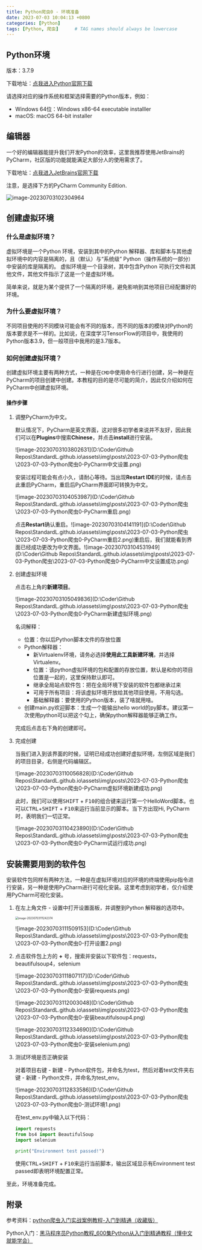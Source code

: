 ```yaml
---
title: Python爬虫0 - 环境准备
date: 2023-07-03 10:04:13 +0800
categories: [Python]
tags: [Python, 爬虫]      # TAG names should always be lowercase
---
```


## Python环境

版本：3.7.9

下载地址：[点我进入Python官网下载](https://www.python.org/downloads/release/python-379/)

请选择对应的操作系统和框架选择需要的Python版本，例如：

- Windows 64位：Windows x86-64 executable installler
- macOS: macOS 64-bit installer

## 编辑器

一个好的编辑器能提升我们开发Python的效率，这里我推荐使用JetBrains的PyCharm，社区版的功能就能满足大部分人的使用需求了。

下载地址：[点我进入JetBrains官网下载](https://www.jetbrains.com/pycharm/download/?section=windows)

注意，是选择下方的PyCharm Community Edition.

![image-20230703102304964](https://github.com/StandardL/StandardL.github.io/tree/main/assets/img/posts/2023-07-03-Python%E7%88%AC%E8%99%AB/2023-07-03-Python爬虫0-PyCharm下载.png)

## 创建虚拟环境

### 什么是虚拟环境？

虚拟环境是一个Python 环境，安装到其中的Python 解释器、库和脚本与其他虚拟环境中的内容是隔离的，且（默认）与“系统级” Python（操作系统的一部分）中安装的库是隔离的。 虚拟环境是一个目录树，其中包含Python 可执行文件和其他文件，其他文件指示了这是一个是虚拟环境。

简单来说，就是为某个提供了一个隔离的环境，避免影响到其他项目已经配置好的环境。

### 为什么要虚拟环境？

不同项目使用的不同模块可能会有不同的版本，而不同的版本的模块对Python的版本要求是不一样的。比如说，在深度学习TensorFlow的项目中，我使用的Python版本3.9，但一般项目中我用的是3.7版本。

### 如何创建虚拟环境？

创建虚拟环境主要有两种方式，一种是在`CMD`中使用命令行进行创建，另一种是在PyCharm的项目创建中创建。本教程的目的是尽可能的简介，因此仅介绍如何在PyCharm中创建虚拟环境。

#### 操作步骤

1. 调整PyCharm为中文。

   默认情况下，PyCharm是英文界面，这对很多初学者来说并不友好，因此我们可以在**Plugins**中搜索**Chinese**，并点击**install**进行安装。

   ![image-20230703103802631](D:\Coder\Github Repos\StandardL.github.io\assets\img\posts\2023-07-03-Python爬虫\2023-07-03-Python爬虫0-PyCharm中文设置.png)

   安装过程可能会有点小久，请耐心等待。当出现**Restart IDE**的时候，请点击此重启PyCharm，重启后PyCharm界面即可转换为中文。

   ![image-20230703104053987](D:\Coder\Github Repos\StandardL.github.io\assets\img\posts\2023-07-03-Python爬虫\2023-07-03-Python爬虫0-PyCharm重启.png)

   点击**Restart**确认重启。![image-20230703104141191](D:\Coder\Github Repos\StandardL.github.io\assets\img\posts\2023-07-03-Python爬虫\2023-07-03-Python爬虫0-PyCharm重启2.png)重启后，我们就能看到界面已经成功更改为中文界面。![image-20230703104531949](D:\Coder\Github Repos\StandardL.github.io\assets\img\posts\2023-07-03-Python爬虫\2023-07-03-Python爬虫0-PyCharm中文设置成功.png)

2. 创建虚拟环境

   点击右上角的**新建项目**。

   ![image-20230703105049836](D:\Coder\Github Repos\StandardL.github.io\assets\img\posts\2023-07-03-Python爬虫\2023-07-03-Python爬虫0-PyCharm新建虚拟环境.png)

   名词解释：

   - 位置：你以后Python脚本文件的存放位置
   - Python解释器：
     - 新Virtualenv环境，请务必选择**使用此工具新建环境**，并选择Virtualenv。
     - 位置：该python虚拟环境的包和配置的存放位置，默认是和你的项目位置是一起的，这里保持默认即可。
     - 继承全局站点软件包：把在全局环境下安装的软件包都继承过来
     - 可用于所有项目：将该虚拟环境开放给其他项目使用，不用勾选。
     - 基础解释器：要使用的Python版本，装了啥就用啥。
   - 创建main.py欢迎脚本：生成一个能输出hello world的py脚本。建议第一次使用python可以把这个勾上，确保python解释器能够正确工作。

   完成后点击右下角的创建即可。

3. 完成创建

   当我们进入到该界面的时候，证明已经成功创建好虚拟环境，左侧区域是我们的项目目录，右侧是代码编辑区。

   ![image-20230703110056828](D:\Coder\Github Repos\StandardL.github.io\assets\img\posts\2023-07-03-Python爬虫\2023-07-03-Python爬虫0-PyCharm虚拟环境新建成功.png)

   此时，我们可以使用<kbd>SHIFT</kbd> + <kbd>F10</kbd>的组合键来运行第一个HelloWord脚本。也可以<kbd>CTRL</kbd>+<kbd>SHIFT</kbd> + <kbd>F10</kbd>来运行当前显示的脚本。当下方出现Hi, PyCharm时，表明我们一切正常。

   ![image-20230703110423890](D:\Coder\Github Repos\StandardL.github.io\assets\img\posts\2023-07-03-Python爬虫\2023-07-03-Python爬虫0-PyCharm试运行成功.png)

## 安装需要用到的软件包

安装软件包同样有两种方法，一种是在虚拟环境对应的环境的终端使用pip指令进行安装，另一种是使用PyCharm进行可视化安装。这里考虑到初学者，仅介绍使用PyCharm可视化安装。

1. 在左上角文件 - 设置中打开设置面板，并调整到Python 解释器的选项中。

   <img src="D:\Coder\Github Repos\StandardL.github.io\assets\img\posts\2023-07-03-Python爬虫\2023-07-03-Python爬虫0-打开设置1.png" alt="image-20230703111242374" style="zoom:50%;" />

   ![image-20230703111509153](D:\Coder\Github Repos\StandardL.github.io\assets\img\posts\2023-07-03-Python爬虫\2023-07-03-Python爬虫0-打开设置2.png)

2. 点击软件包上方的 **+** 号，搜索并安装以下软件包：requests，beautifulsoup4，selenium

   ![image-20230703111807117](D:\Coder\Github Repos\StandardL.github.io\assets\img\posts\2023-07-03-Python爬虫\2023-07-03-Python爬虫0-安装requests.png)

   ![image-20230703112003048](D:\Coder\Github Repos\StandardL.github.io\assets\img\posts\2023-07-03-Python爬虫\2023-07-03-Python爬虫0-安装beautifulsoup4.png)

   ![image-20230703112334690](D:\Coder\Github Repos\StandardL.github.io\assets\img\posts\2023-07-03-Python爬虫\2023-07-03-Python爬虫0-安装selenium.png)

3. 测试环境是否正确安装

   对着项目右键 - 新建 - Python软件包，并命名为test，然后对着test文件夹右键 - 新建 - Python文件，并命名为test_env。

   ![image-20230703112833586](D:\Coder\Github Repos\StandardL.github.io\assets\img\posts\2023-07-03-Python爬虫\2023-07-03-Python爬虫0-测试环境1.png)

   在test_env.py中输入以下代码：

   ```python
   import requests
   from bs4 import BeautifulSoup
   import selenium
   
   print("Environment test passed!")
   ```

   使用<kbd>CTRL</kbd>+<kbd>SHIFT</kbd> + <kbd>F10</kbd>来运行当前脚本，输出区域显示有Environment test passed即表明环境配置正常。



至此，环境准备完成。



## 附录

参考资料：[python爬虫入门实战案例教程-入门到精通（收藏版）](https://www.bilibili.com/video/BV1CY411f7yh?p=3)

Python入门：[黑马程序员Python教程_600集Python从入门到精通教程（懂中文就能学会）](https://www.bilibili.com/video/BV1ex411x7Em/)
